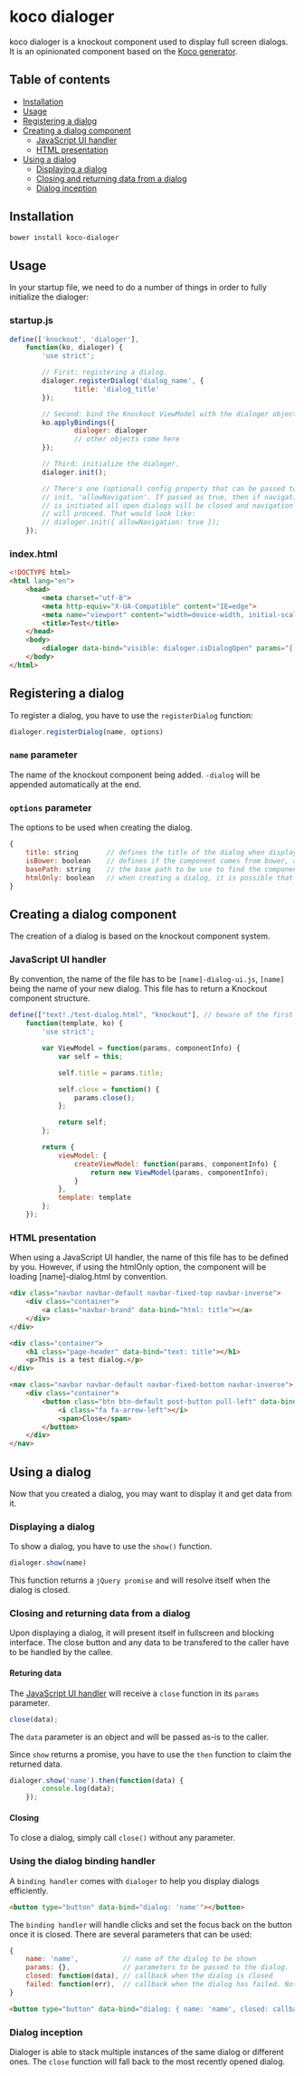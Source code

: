 # koco dialoger

koco dialoger is a knockout component used to display full screen dialogs. It is an opinionated component based on the [Koco generator](https://github.com/cbcrc/generator-koco).

## Table of contents

- [Installation](#installation)
- [Usage](#usage)
- [Registering a dialog](#registering-a-dialog)
- [Creating a dialog component](#creating-a-dialog-component)
    - [JavaScript UI handler](#javascript-ui-handler)
    - [HTML presentation](#html-presentation)
- [Using a dialog](#using-a-dialog)
    - [Displaying a dialog](#displaying-a-dialog)
    - [Closing and returning data from a dialog](#closing-and-returning-data-from-a-dialog)
    - [Dialog inception](#dialog-inception)

## Installation

```bash
bower install koco-dialoger
```

## Usage

In your startup file, we need to do a number of things in order to fully initialize the dialoger:

### startup.js

```javascript
define(['knockout', 'dialoger'],
    function(ko, dialoger) {
        'use strict';

        // First: registering a dialog.
        dialoger.registerDialog('dialog_name', {
                title: 'dialog_title'
        });

        // Second: bind the Knockout ViewModel with the dialoger object.
        ko.applyBindings({
                dialoger: dialoger
                // other objects come here
        });

        // Third: initialize the dialoger.
        dialoger.init();

        // There's one (optional) config property that can be passed to
        // init, 'allowNavigation'. If passed as true, then if navigation
        // is initiated all open dialogs will be closed and navigation
        // will proceed. That would look like:
        // dialoger.init({ allowNavigation: true });
    });
```

### index.html

```html
<!DOCTYPE html>
<html lang="en">
    <head>
        <meta charset="utf-8">
        <meta http-equiv="X-UA-Compatible" content="IE=edge">
        <meta name="viewport" content="width=device-width, initial-scale=1">
        <title>Test</title>
    </head>
    <body>
        <dialoger data-bind="visible: dialoger.isDialogOpen" params="{ title: dialoger.currentDialogTitle }"></dialoger>
    </body>
</html>
```

## Registering a dialog

To register a dialog, you have to use the `registerDialog` function:

```javascript
dialoger.registerDialog(name, options)
```

### `name` parameter

The name of the knockout component being added. `-dialog` will be appended automatically at the end.

### `options` parameter

The options to be used when creating the dialog.

```javascript
{
    title: string       // defines the title of the dialog when displaying.
    isBower: boolean    // defines if the component comes from bower, a default bower path will be used.
    basePath: string    // the base path to be use to find the component. It has to be the root of the default files (see below).
    htmlOnly: boolean   // when creating a dialog, it is possible that there would be no JavaScript linked to this dialog, it will assume so and load the html file using the naming convention (see below).
}
```

## Creating a dialog component

The creation of a dialog is based on the knockout component system.

### JavaScript UI handler

By convention, the name of the file has to be `[name]-dialog-ui.js`, `[name]` being the name of your new dialog. This file has to return a Knockout component structure.

```javascript
define(["text!./test-dialog.html", "knockout"], // beware of the first parameter where you have to define the html file to be used.
    function(template, ko) {
        'use strict';

        var ViewModel = function(params, componentInfo) {
            var self = this;

            self.title = params.title;

            self.close = function() {
                params.close();
            };

            return self;
        };

        return {
            viewModel: {
                createViewModel: function(params, componentInfo) {
                    return new ViewModel(params, componentInfo);
                }
            },
            template: template
        };
    });
```

### HTML presentation

When using a JavaScript UI handler, the name of this file has to be defined by you. However, if using the htmlOnly option, the component will be loading [name]-dialog.html by convention.

```html
<div class="navbar navbar-default navbar-fixed-top navbar-inverse">
    <div class="container">
        <a class="navbar-brand" data-bind="html: title"></a>
    </div>
</div>

<div class="container">
    <h1 class="page-header" data-bind="text: title"></h1>
    <p>This is a test dialog.</p>
</div>

<nav class="navbar navbar-default navbar-fixed-bottom navbar-inverse">
    <div class="container">
        <button class="btn btn-default post-button pull-left" data-bind="click: close, clickBubble: false">
            <i class="fa fa-arrow-left"></i>
            <span>Close</span>
        </button>
    </div>
</nav>
```

## Using a dialog

Now that you created a dialog, you may want to display it and get data from it.

### Displaying a dialog

To show a dialog, you have to use the `show()` function.

```javascript
dialoger.show(name)
```

This function returns a `jQuery promise` and will resolve itself when the dialog is closed.

### Closing and returning data from a dialog

Upon displaying a dialog, it will present itself in fullscreen and blocking interface. The close button and any data to be transfered to the caller have to be handled by the callee.

#### Returing data

The [JavaScript UI handler](#javascript-ui-handler) will receive a `close` function in its `params` parameter.

```javascript
close(data);
```

The `data` parameter is an object and will be passed as-is to the caller.

Since `show` returns a promise, you have to use the `then` function to claim the returned data.

```javascript
dialoger.show('name').then(function(data) {
        console.log(data);
    });
```

#### Closing

To close a dialog, simply call `close()` without any parameter.

### Using the dialog binding handler

A `binding handler` comes with `dialoger` to help you display dialogs efficiently.

```html
<button type="button" data-bind="dialog: 'name'"></button>
```

The `binding handler` will handle clicks and set the focus back on the button once it is closed. There are several parameters that can be used:

```javascript
{
    name: 'name',           // name of the dialog to be shown
    params: {},             // parameters to be passed to the dialog.
    closed: function(data), // callback when the dialog is closed
    failed: function(err),  // callback when the dialog has failed. Note that this is called when there is an actual error, not when the user click cancel.
}
```

```html
<button type="button" data-bind="dialog: { name: 'name', closed: callbackClosed }"></button>
```

### Dialog inception

Dialoger is able to stack multiple instances of the same dialog or different ones. The `close` function will fall back to the most recently opened dialog.